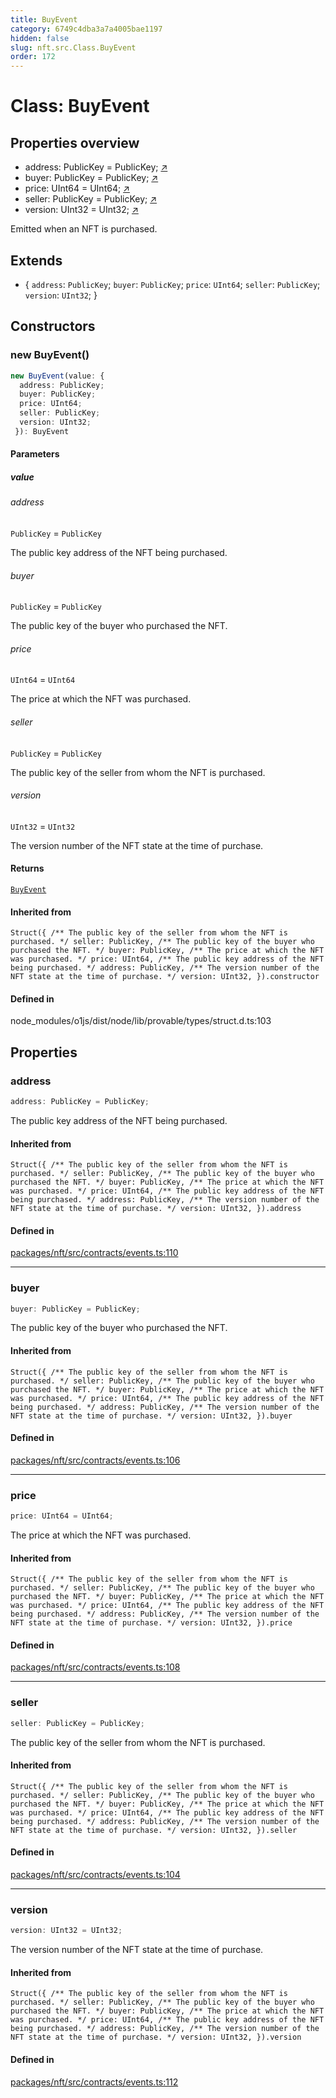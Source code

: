 ```yaml
---
title: BuyEvent
category: 6749c4dba3a7a4005bae1197
hidden: false
slug: nft.src.Class.BuyEvent
order: 172
---
```


# Class: BuyEvent

## Properties overview

- address:  PublicKey = PublicKey; [↗](#address)
- buyer:  PublicKey = PublicKey; [↗](#buyer)
- price:  UInt64 = UInt64; [↗](#price)
- seller:  PublicKey = PublicKey; [↗](#seller)
- version:  UInt32 = UInt32; [↗](#version)

Emitted when an NFT is purchased.

## Extends

- \{
  `address`: `PublicKey`;
  `buyer`: `PublicKey`;
  `price`: `UInt64`;
  `seller`: `PublicKey`;
  `version`: `UInt32`;
 \}

## Constructors

### new BuyEvent()

```ts
new BuyEvent(value: {
  address: PublicKey;
  buyer: PublicKey;
  price: UInt64;
  seller: PublicKey;
  version: UInt32;
 }): BuyEvent
```

#### Parameters

##### value

###### address

`PublicKey` = `PublicKey`

The public key address of the NFT being purchased.

###### buyer

`PublicKey` = `PublicKey`

The public key of the buyer who purchased the NFT.

###### price

`UInt64` = `UInt64`

The price at which the NFT was purchased.

###### seller

`PublicKey` = `PublicKey`

The public key of the seller from whom the NFT is purchased.

###### version

`UInt32` = `UInt32`

The version number of the NFT state at the time of purchase.

#### Returns

[`BuyEvent`](nftsrcclassbuyevent)

#### Inherited from

`Struct({
  /** The public key of the seller from whom the NFT is purchased. */
  seller: PublicKey,
  /** The public key of the buyer who purchased the NFT. */
  buyer: PublicKey,
  /** The price at which the NFT was purchased. */
  price: UInt64,
  /** The public key address of the NFT being purchased. */
  address: PublicKey,
  /** The version number of the NFT state at the time of purchase. */
  version: UInt32,
}).constructor`

#### Defined in

node\_modules/o1js/dist/node/lib/provable/types/struct.d.ts:103

## Properties

### address

```ts
address: PublicKey = PublicKey;
```

The public key address of the NFT being purchased.

#### Inherited from

`Struct({
  /** The public key of the seller from whom the NFT is purchased. */
  seller: PublicKey,
  /** The public key of the buyer who purchased the NFT. */
  buyer: PublicKey,
  /** The price at which the NFT was purchased. */
  price: UInt64,
  /** The public key address of the NFT being purchased. */
  address: PublicKey,
  /** The version number of the NFT state at the time of purchase. */
  version: UInt32,
}).address`

#### Defined in

[packages/nft/src/contracts/events.ts:110](https://github.com/zkcloudworker/minatokens-lib/blob/main/packages/nft/src/contracts/events.ts#L110)

***

### buyer

```ts
buyer: PublicKey = PublicKey;
```

The public key of the buyer who purchased the NFT.

#### Inherited from

`Struct({
  /** The public key of the seller from whom the NFT is purchased. */
  seller: PublicKey,
  /** The public key of the buyer who purchased the NFT. */
  buyer: PublicKey,
  /** The price at which the NFT was purchased. */
  price: UInt64,
  /** The public key address of the NFT being purchased. */
  address: PublicKey,
  /** The version number of the NFT state at the time of purchase. */
  version: UInt32,
}).buyer`

#### Defined in

[packages/nft/src/contracts/events.ts:106](https://github.com/zkcloudworker/minatokens-lib/blob/main/packages/nft/src/contracts/events.ts#L106)

***

### price

```ts
price: UInt64 = UInt64;
```

The price at which the NFT was purchased.

#### Inherited from

`Struct({
  /** The public key of the seller from whom the NFT is purchased. */
  seller: PublicKey,
  /** The public key of the buyer who purchased the NFT. */
  buyer: PublicKey,
  /** The price at which the NFT was purchased. */
  price: UInt64,
  /** The public key address of the NFT being purchased. */
  address: PublicKey,
  /** The version number of the NFT state at the time of purchase. */
  version: UInt32,
}).price`

#### Defined in

[packages/nft/src/contracts/events.ts:108](https://github.com/zkcloudworker/minatokens-lib/blob/main/packages/nft/src/contracts/events.ts#L108)

***

### seller

```ts
seller: PublicKey = PublicKey;
```

The public key of the seller from whom the NFT is purchased.

#### Inherited from

`Struct({
  /** The public key of the seller from whom the NFT is purchased. */
  seller: PublicKey,
  /** The public key of the buyer who purchased the NFT. */
  buyer: PublicKey,
  /** The price at which the NFT was purchased. */
  price: UInt64,
  /** The public key address of the NFT being purchased. */
  address: PublicKey,
  /** The version number of the NFT state at the time of purchase. */
  version: UInt32,
}).seller`

#### Defined in

[packages/nft/src/contracts/events.ts:104](https://github.com/zkcloudworker/minatokens-lib/blob/main/packages/nft/src/contracts/events.ts#L104)

***

### version

```ts
version: UInt32 = UInt32;
```

The version number of the NFT state at the time of purchase.

#### Inherited from

`Struct({
  /** The public key of the seller from whom the NFT is purchased. */
  seller: PublicKey,
  /** The public key of the buyer who purchased the NFT. */
  buyer: PublicKey,
  /** The price at which the NFT was purchased. */
  price: UInt64,
  /** The public key address of the NFT being purchased. */
  address: PublicKey,
  /** The version number of the NFT state at the time of purchase. */
  version: UInt32,
}).version`

#### Defined in

[packages/nft/src/contracts/events.ts:112](https://github.com/zkcloudworker/minatokens-lib/blob/main/packages/nft/src/contracts/events.ts#L112)
